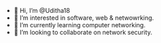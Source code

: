 - 👋 Hi, I’m @Uditha18
- 👀 I’m interested in software, web & netwowrking.
- 🌱 I’m currently learning computer networking.
- 💞️ I’m looking to collaborate on network security.

<!---
Uditha18/Uditha18 is a ✨ special ✨ repository because its `README.md` (this file) appears on your GitHub profile.
You can click the Preview link to take a look at your changes.
--->
